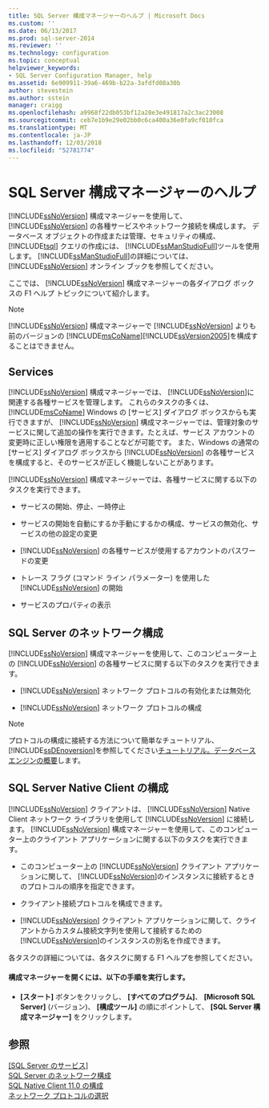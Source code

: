 ```yaml
---
title: SQL Server 構成マネージャーのヘルプ | Microsoft Docs
ms.custom: ''
ms.date: 06/13/2017
ms.prod: sql-server-2014
ms.reviewer: ''
ms.technology: configuration
ms.topic: conceptual
helpviewer_keywords:
- SQL Server Configuration Manager, help
ms.assetid: 6e909911-39a6-469b-b22a-3afdfd08a30b
author: stevestein
ms.author: sstein
manager: craigg
ms.openlocfilehash: a9968f22db053bf12a28e3e491817a2c3ac23008
ms.sourcegitcommit: ceb7e1b9e29e02bb0c6ca400a36e0fa9cf010fca
ms.translationtype: MT
ms.contentlocale: ja-JP
ms.lasthandoff: 12/03/2018
ms.locfileid: "52781774"
---
```

# <a name="sql-server-configuration-manager-help"></a>SQL Server 構成マネージャーのヘルプ
  [!INCLUDE[ssNoVersion](../../includes/ssnoversion-md.md)] 構成マネージャーを使用して、 [!INCLUDE[ssNoVersion](../../includes/ssnoversion-md.md)] の各種サービスやネットワーク接続を構成します。 データベース オブジェクトの作成または管理、セキュリティの構成、 [!INCLUDE[tsql](../../includes/tsql-md.md)] クエリの作成には、 [!INCLUDE[ssManStudioFull](../../includes/ssmanstudiofull-md.md)]ツールを使用します。 [!INCLUDE[ssManStudioFull](../../includes/ssmanstudiofull-md.md)]の詳細については、 [!INCLUDE[ssNoVersion](../../includes/ssnoversion-md.md)] オンライン ブックを参照してください。  
  
 ここでは、 [!INCLUDE[ssNoVersion](../../includes/ssnoversion-md.md)] 構成マネージャーの各ダイアログ ボックスの F1 ヘルプ トピックについて紹介します。  
  
> [!NOTE]  
>  [!INCLUDE[ssNoVersion](../../includes/ssnoversion-md.md)] 構成マネージャーで [!INCLUDE[ssNoVersion](../../includes/ssnoversion-md.md)] よりも前のバージョンの [!INCLUDE[msCoName](../../includes/msconame-md.md)][!INCLUDE[ssVersion2005](../../includes/ssversion2005-md.md)]を構成することはできません。  
  
## <a name="services"></a>Services  
 [!INCLUDE[ssNoVersion](../../includes/ssnoversion-md.md)] 構成マネージャーでは、 [!INCLUDE[ssNoVersion](../../includes/ssnoversion-md.md)]に関連する各種サービスを管理します。 これらのタスクの多くは、 [!INCLUDE[msCoName](../../includes/msconame-md.md)] Windows の [サービス] ダイアログ ボックスからも実行できますが、 [!INCLUDE[ssNoVersion](../../includes/ssnoversion-md.md)] 構成マネージャーでは、管理対象のサービスに関して追加の操作を実行できます。たとえば、サービス アカウントの変更時に正しい権限を適用することなどが可能です。 また、Windows の通常の [サービス] ダイアログ ボックスから [!INCLUDE[ssNoVersion](../../includes/ssnoversion-md.md)] の各種サービスを構成すると、そのサービスが正しく機能しないことがあります。  
  
 [!INCLUDE[ssNoVersion](../../includes/ssnoversion-md.md)] 構成マネージャーでは、各種サービスに関する以下のタスクを実行できます。  
  
-   サービスの開始、停止、一時停止  
  
-   サービスの開始を自動にするか手動にするかの構成、サービスの無効化、サービスの他の設定の変更  
  
-   [!INCLUDE[ssNoVersion](../../includes/ssnoversion-md.md)] の各種サービスが使用するアカウントのパスワードの変更  
  
-   トレース フラグ (コマンド ライン パラメーター) を使用した [!INCLUDE[ssNoVersion](../../includes/ssnoversion-md.md)] の開始  
  
-   サービスのプロパティの表示  
  
## <a name="sql-server-network-configuration"></a>SQL Server のネットワーク構成  
 [!INCLUDE[ssNoVersion](../../includes/ssnoversion-md.md)] 構成マネージャーを使用して、このコンピューター上の [!INCLUDE[ssNoVersion](../../includes/ssnoversion-md.md)] の各種サービスに関する以下のタスクを実行できます。  
  
-   [!INCLUDE[ssNoVersion](../../includes/ssnoversion-md.md)] ネットワーク プロトコルの有効化または無効化  
  
-   [!INCLUDE[ssNoVersion](../../includes/ssnoversion-md.md)] ネットワーク プロトコルの構成  
  
> [!NOTE]  
>  プロトコルの構成に接続する方法について簡単なチュートリアル、[!INCLUDE[ssDEnoversion](../../includes/ssdenoversion-md.md)]を参照してください[チュートリアル。データベース エンジンの概要](../../relational-databases/tutorial-getting-started-with-the-database-engine.md)します。  
  
## <a name="sql-server-native-client-configuration"></a>SQL Server Native Client の構成  
 [!INCLUDE[ssNoVersion](../../includes/ssnoversion-md.md)] クライアントは、 [!INCLUDE[ssNoVersion](../../includes/ssnoversion-md.md)] Native Client ネットワーク ライブラリを使用して [!INCLUDE[ssNoVersion](../../includes/ssnoversion-md.md)] に接続します。 [!INCLUDE[ssNoVersion](../../includes/ssnoversion-md.md)] 構成マネージャーを使用して、このコンピューター上のクライアント アプリケーションに関する以下のタスクを実行できます。  
  
-   このコンピューター上の [!INCLUDE[ssNoVersion](../../includes/ssnoversion-md.md)] クライアント アプリケーションに関して、 [!INCLUDE[ssNoVersion](../../includes/ssnoversion-md.md)]のインスタンスに接続するときのプロトコルの順序を指定できます。  
  
-   クライアント接続プロトコルを構成できます。  
  
-   [!INCLUDE[ssNoVersion](../../includes/ssnoversion-md.md)] クライアント アプリケーションに関して、クライアントからカスタム接続文字列を使用して接続するための [!INCLUDE[ssNoVersion](../../includes/ssnoversion-md.md)]のインスタンスの別名を作成できます。  
  
 各タスクの詳細については、各タスクに関する F1 ヘルプを参照してください。  
  
#### <a name="to-open-sql-server-configuration-manager"></a>構成マネージャーを開くには、以下の手順を実行します。  
  
-   **[スタート]** ボタンをクリックし、 **[すべてのプログラム]**、 **[Microsoft SQL Server]** (バージョン)、 **[構成ツール]** の順にポイントして、 **[SQL Server 構成マネージャー]** をクリックします。  
  
## <a name="see-also"></a>参照  
 [[SQL Server のサービス]](../../../2014/tools/configuration-manager/sql-server-services.md)   
 [SQL Server のネットワーク構成](sql-server-network-configuration.md)   
 [SQL Native Client 11.0 の構成](../../../2014/tools/configuration-manager/sql-native-client-11-0-configuration.md)   
 [ネットワーク プロトコルの選択](../../../2014/tools/configuration-manager/choosing-a-network-protocol.md)  
  
  
